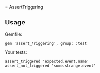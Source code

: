 = AssertTriggering

Usage
-------------------

Gemfile:

    gem 'assert_triggering', group: :test

Your tests:

    assert_triggered 'expected.event.name'
    assert_not_triggered 'some.strange.event'
